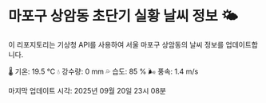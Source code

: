 
# 마포구 상암동 초단기 실황 날씨 정보 🌤️

이 리포지토리는 기상청 API를 사용하여 서울 마포구 상암동의 날씨 정보를 업데이트합니다. 

🌡️ 기온: 19.5 ℃
💧 강수량: 0 mm
💦 습도: 85 %
🌬️ 풍속: 1.4 m/s

마지막 업데이트 시각: 2025년 09월 20일 23시 08분    
